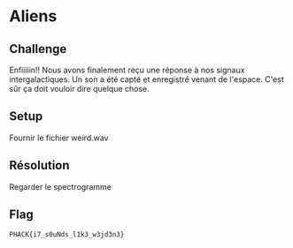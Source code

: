 # Aliens
## Challenge

Enfiiiiin!! Nous avons finalement reçu une réponse à nos signaux intergalactiques. Un son a été capté et enregistré venant de l'espace. C'est sûr ça doit vouloir dire quelque chose.

## Setup

Fournir le fichier weird.wav

## Résolution

Regarder le spectrogramme

## Flag

```
PHACK{i7_s0uNds_l1k3_w3jd3n3}
```